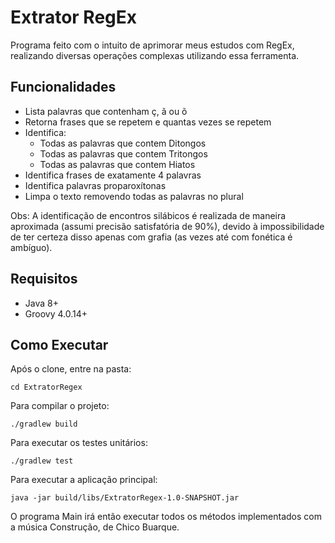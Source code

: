 # Extrator RegEx

Programa feito com o intuito de aprimorar meus estudos com RegEx, realizando diversas operações complexas utilizando essa ferramenta.

## Funcionalidades

- Lista palavras que contenham ç, ã ou õ
- Retorna frases que se repetem e quantas vezes se repetem
- Identifica:
    - Todas as palavras que contem Ditongos
    - Todas as palavras que contem Tritongos
    - Todas as palavras que contem Hiatos
- Identifica frases de exatamente 4 palavras
- Identifica palavras proparoxítonas
- Limpa o texto removendo todas as palavras no plural

Obs: A identificação de encontros silábicos é realizada de maneira aproximada (assumi precisão satisfatória de 90%), devido à impossibilidade de ter certeza disso apenas com grafia (as vezes até com fonética é ambíguo).

## Requisitos

- Java 8+
- Groovy 4.0.14+

## Como Executar

Após o clone, entre na pasta:

```
cd ExtratorRegex
```

Para compilar o projeto:

```
./gradlew build
```

Para executar os testes unitários:

```
./gradlew test
```

Para executar a aplicação principal:

```
java -jar build/libs/ExtratorRegex-1.0-SNAPSHOT.jar 
```

O programa Main irá então executar todos os métodos implementados com a música Construção, de Chico Buarque.
